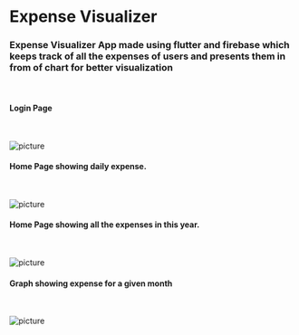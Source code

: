 # Expense Visualizer

### Expense Visualizer App made using flutter and firebase which keeps track of all the expenses of users and presents them in from of chart for better visualization
<br>

#### Login Page
<br>

![picture](screenshots/4.jpg)
#### Home Page showing daily expense.
<br>

![picture](screenshots/1.jpg)
#### Home Page showing all the expenses in this year.
<br>

![picture](screenshots/2.jpg)
#### Graph showing expense for a given month
<br>

![picture](screenshots/3.jpg)
